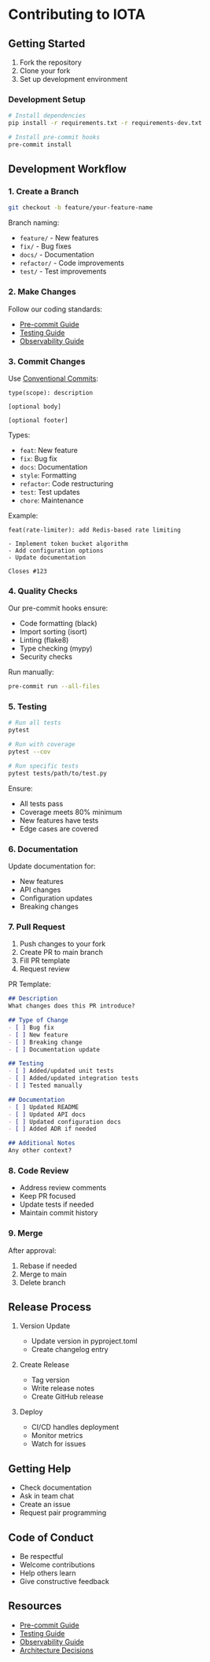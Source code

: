 # Contributing to IOTA

## Getting Started

1. Fork the repository
2. Clone your fork
3. Set up development environment

### Development Setup

```bash
# Install dependencies
pip install -r requirements.txt -r requirements-dev.txt

# Install pre-commit hooks
pre-commit install
```

## Development Workflow

### 1. Create a Branch

```bash
git checkout -b feature/your-feature-name
```

Branch naming:
- `feature/` - New features
- `fix/` - Bug fixes
- `docs/` - Documentation
- `refactor/` - Code improvements
- `test/` - Test improvements

### 2. Make Changes

Follow our coding standards:
- [Pre-commit Guide](pre-commit.md)
- [Testing Guide](testing.md)
- [Observability Guide](observability.md)

### 3. Commit Changes

Use [Conventional Commits](https://www.conventionalcommits.org/):

```
type(scope): description

[optional body]

[optional footer]
```

Types:
- `feat`: New feature
- `fix`: Bug fix
- `docs`: Documentation
- `style`: Formatting
- `refactor`: Code restructuring
- `test`: Test updates
- `chore`: Maintenance

Example:
```
feat(rate-limiter): add Redis-based rate limiting

- Implement token bucket algorithm
- Add configuration options
- Update documentation

Closes #123
```

### 4. Quality Checks

Our pre-commit hooks ensure:
- Code formatting (black)
- Import sorting (isort)
- Linting (flake8)
- Type checking (mypy)
- Security checks

Run manually:
```bash
pre-commit run --all-files
```

### 5. Testing

```bash
# Run all tests
pytest

# Run with coverage
pytest --cov

# Run specific tests
pytest tests/path/to/test.py
```

Ensure:
- All tests pass
- Coverage meets 80% minimum
- New features have tests
- Edge cases are covered

### 6. Documentation

Update documentation for:
- New features
- API changes
- Configuration updates
- Breaking changes

### 7. Pull Request

1. Push changes to your fork
2. Create PR to main branch
3. Fill PR template
4. Request review

PR Template:
```markdown
## Description
What changes does this PR introduce?

## Type of Change
- [ ] Bug fix
- [ ] New feature
- [ ] Breaking change
- [ ] Documentation update

## Testing
- [ ] Added/updated unit tests
- [ ] Added/updated integration tests
- [ ] Tested manually

## Documentation
- [ ] Updated README
- [ ] Updated API docs
- [ ] Updated configuration docs
- [ ] Added ADR if needed

## Additional Notes
Any other context?
```

### 8. Code Review

- Address review comments
- Keep PR focused
- Update tests if needed
- Maintain commit history

### 9. Merge

After approval:
1. Rebase if needed
2. Merge to main
3. Delete branch

## Release Process

1. Version Update
   - Update version in pyproject.toml
   - Create changelog entry

2. Create Release
   - Tag version
   - Write release notes
   - Create GitHub release

3. Deploy
   - CI/CD handles deployment
   - Monitor metrics
   - Watch for issues

## Getting Help

- Check documentation
- Ask in team chat
- Create an issue
- Request pair programming

## Code of Conduct

- Be respectful
- Welcome contributions
- Help others learn
- Give constructive feedback

## Resources

- [Pre-commit Guide](pre-commit.md)
- [Testing Guide](testing.md)
- [Observability Guide](observability.md)
- [Architecture Decisions](adr/)
